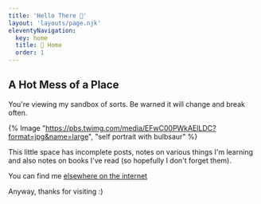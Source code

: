 ```yaml
---
title: 'Hello There 👋'
layout: 'layouts/page.njk'
eleventyNavigation:
  key: home
  title: 🐀 Home
  order: 1
---
```


## A Hot Mess of a Place

You're viewing my sandbox of sorts. Be warned it will change and break often.

{% Image "https://pbs.twimg.com/media/EFwC00PWkAElLDC?format=jpg&name=large", "self portrait with bulbsaur" %}

This little space has incomplete posts, notes on various things I'm learning and also notes on books I've read (so hopefully I don't forget them).

You can find me [elsewhere on the internet](https://smolcodes.netlify.app/links/)

Anyway, thanks for visiting :)
